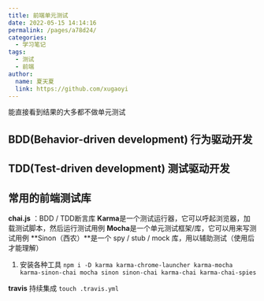 ```yaml
---
title: 前端单元测试
date: 2022-05-15 14:14:16
permalink: /pages/a78d24/
categories:
  - 学习笔记
tags:
  - 测试
  - 前端
author: 
  name: 夏天夏
  link: https://github.com/xugaoyi
---
```

能直接看到结果的大多都不做单元测试
## BDD(Behavior-driven development)  行为驱动开发
## TDD(Test-driven development) 测试驱动开发

## 常用的前端测试库
**chai.js** ：BDD / TDD断言库
**Karma**是一个测试运行器，它可以呼起浏览器，加载测试脚本，然后运行测试用例
**Mocha**是一个单元测试框架/库，它可以用来写测试用例
**Sinon（西农）**是一个 spy / stub / mock 库，用以辅助测试（使用后才能理解）

1. 安装各种工具
`npm i -D karma karma-chrome-launcher karma-mocha karma-sinon-chai mocha sinon sinon-chai karma-chai karma-chai-spies`

**travis** 持续集成
`touch .travis.yml`